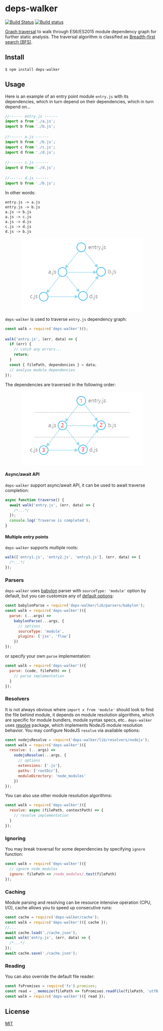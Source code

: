 # deps-walker

[![Build Status](https://travis-ci.org/sergei-startsev/deps-walker.svg?branch=master)](https://travis-ci.org/sergei-startsev/deps-walker)
[![Build status](https://ci.appveyor.com/api/projects/status/b622r5eccu8gid1l/branch/master?svg=true)](https://ci.appveyor.com/project/sergei-startsev/deps-walker/branch/master)

[Graph traversal](https://en.wikipedia.org/wiki/Graph_traversal) to walk through ES6/ES2015 module dependency graph for further static analysis. The traversal algorithm is classified as [Breadth-first search (BFS)](https://en.wikipedia.org/wiki/Breadth-first_search).

## Install

`$ npm install deps-walker`

## Usage

Here is an example of an entry point module `entry.js` with its dependencies, which in turn depend on their dependencies, which in turn depend on...

```js
//------ entry.js ------
import a from './a.js';
import b from './b.js';

//------ a.js ------
import b from './b.js';
import c from './c.js';
import d from './d.js';

//------ c.js ------
import d from './d.js';

//------ d.js ------
import b from './b.js';
```

In other words:

```
entry.js -> a.js
entry.js -> b.js
a.js -> b.js
a.js -> c.js
a.js -> d.js
c.js -> d.js
d.js -> b.js
```

<p align='center'>
  <img alt='dependency graph'  width='400' src='./dependency-graph.png'>
</p>

`deps-walker` is used to traverse `entry.js` dependency graph:

```js
const walk = require('deps-walker')();

walk('entry.js', (err, data) => {
  if (err) {
    // catch any errors...
    return;
  }
  const { filePath, dependencies } = data;
  // analyse module dependencies
});
```

The dependencies are traversed in the following order:

<p align="center">
  <img alt='Breadth-first search traverse' width='400' src="./bfs.png">
</p>

#### Async/await API

`deps-walker` support async/await API, it can be used to await traverse completion:

```js
async function traverse() {
  await walk('entry.js', (err, data) => {
    /*...*/
  });
  console.log('Traverse is completed');
}
```

#### Multiple entry points

`deps-walker` supports multiple roots:

```js
walk(['entry1.js', 'entry2.js', 'entry3.js'], (err, data) => {
  /*...*/
});
```

### Parsers

`deps-walker` uses [babylon](https://www.npmjs.com/package/babylon) parser with `sourceType: 'module'` option by default, but you can customize any of [default options](https://github.com/babel/babel/tree/master/packages/babel-parser#options):

```js
const babylonParse = require('deps-walker/lib/parsers/babylon');
const walk = require('deps-walker')({
  parse: (...args) =>
    babylonParse(...args, {
      // options
      sourceType: 'module',
      plugins: ['jsx', 'flow']
    })
});
```

or specify your own `parse` implementation:

```js
const walk = require('deps-walker')({
  parse: (code, filePath) => {
    // parse implementation
  }
});
```

### Resolvers

It is not always obvious where `import x from 'module'` should look to find the file behind module, it depends on module resolution algorithms, which are specific for module bundlers, module syntax specs, etc.. `deps-walker` uses [resolve](https://www.npmjs.com/package/resolve) package, which implements NodeJS module resolution behavior. You may configure NodeJS `resolve` via available options:

```js
const nodejsResolve = require('deps-walker/lib/resolvers/nodejs');
const walk = require('deps-walker')({
  resolve: (...args) =>
    nodejsResolve(...args, {
      // options
      extensions: ['.js'],
      paths: ['rootDir'],
      moduleDirectory: 'node_modules'
    })
});
```

You can also use other module resolution algorithms:

```js
const walk = require('deps-walker')({
  resolve: async (filePath, contextPath) => {
    // resolve implementation
  }
});
```

### Ignoring

You may break traversal for some dependencies by specifying `ignore` function:

```js
const walk = require('deps-walker')({
  // ignore node_modules
  ignore: filePath => /node_modules/.test(filePath)
});
```

### Caching

Module parsing and resolving can be resource intensive operation (CPU, I/O), cache allows you to speed up consecutive runs:

```js
const cache = require('deps-walker/cache');
const walk = require('deps-walker')({ cache });
//...
await cache.load('./cache.json');
await walk('entry.js', (err, data) => {
  /*...*/
});
await cache.save('./cache.json');
```

### Reading

You can also override the default file reader:

```js
const fsPromises = require('fs').promises;
const read = _.memoize(filePath => fsPromises.readFile(filePath, 'utf8'));
const walk = require('deps-walker')({ read });
```

## License

[MIT](https://opensource.org/licenses/MIT)
